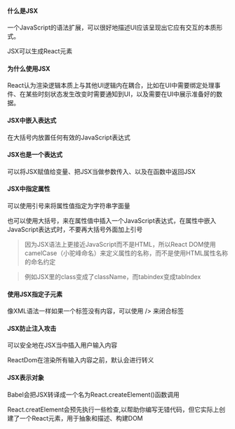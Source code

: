 #### 什么是JSX

一个JavaScript的语法扩展，可以很好地描述UI应该呈现出它应有交互的本质形式。

JSX可以生成React元素

#### 为什么使用JSX

React认为渲染逻辑本质上与其他UI逻辑内在耦合，比如在UI中需要绑定处理事件、在某些时刻状态发生改变时需要通知到UI，以及需要在UI中展示准备好的数据。

#### JSX中嵌入表达式

在大括号内放置任何有效的JavaScript表达式

#### JSX也是一个表达式

可以将JSX赋值给变量、把JSX当做参数传入、以及在函数中返回JSX

#### JSX中指定属性

可以使用引号来将属性值指定为字符串字面量

也可以使用大括号，来在属性值中插入一个JavaScript表达式，在属性中嵌入JavaScript表达式时，不要再大括号外面加上引号

> 因为JSX语法上更接近JavaScript而不是HTML，所以React DOM使用camelCase（小驼峰命名）来定义属性的名称，而不是使用HTML属性名称的命名约定

> 例如JSX里的class变成了className，而tabindex变成tabIndex

#### 使用JSX指定子元素

像XML语法一样如果一个标签没有内容，可以使用 /> 来闭合标签

#### JSX防止注入攻击

可以安全地在JSX当中插入用户输入内容

ReactDom在渲染所有输入内容之前，默认会进行转义

#### JSX表示对象

Babel会把JSX转译成一个名为React.createElement()函数调用

React.creatElement会预先执行一些检查,以帮助你编写无错代码，但它实际上创建了一个React元素，用于抽象和描述、构建DOM



